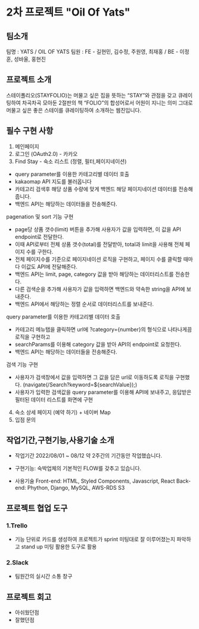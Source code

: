 # 2차 프로젝트 "Oil Of Yats"

## 팀소개

팀명 : YATS / OIL OF YATS
팀원 : FE - 길현민, 김수정, 주원영, 최재홍 / BE - 이정훈, 성바울, 홍현진

## 프로젝트 소개

스테이폴리오(STAYFOLIO)는 머물고 싶은 집을 뜻하는 “STAY”와 관점을 갖고 큐레이팅하여 차곡차곡 모아둔 2절판의 책 “FOLIO”의 합성어로서 어원이 지니는 의미 그대로 머물고 싶은 좋은 스테이를 큐레이팅하여 소개하는 웹진입니다.

## 필수 구현 사항

1. 메인페이지
2. 로그인 (OAuth2.0) - 카카오
3. Find Stay - 숙소 리스트 (정렬, 필터,페이지네이션)
- query parameter를 이용한 카테고리별 데이터 호출
- kakaomap API 지도를 불러옵니다
- 카테고리 검색후 해당 상품 수량에 맞게 백엔드 해당 페이지네이션 데이터를 전송해줍니다.
- 백엔드 API는 해당하는 데이터들을 전송해준다.

pagenation 및 sort 기능 구현
- page당 상품 갯수(limit) 버튼을 추가해 사용자가 값을 입력하면, 이 값을 API endpoint로 전달한다.
- 이때 API로부터 전체 상품 갯수(total)를 전달받아, total과 limit을 사용해 전체 페이지 수를 구한다.
- 전체 페이지수를 기준으로 페이지네이션 로직을 구현하고, 페이지 수를 클릭할 때마다 이값도 API에 전달해준다.
- 백엔드 API는 limit, page, category 값을 받아 해당하는 데이터리스트를 전송한다.
- 다른 검색순을 추가해 사용자가 값을 입력하면 백엔드와 약속한 string을 API에 보내준다.
- 백엔드 API에서 해당하는 정렬 순서로 데이터리스트를 보내준다.

query parameter를 이용한 카테고리별 데이터 호출
- 카테고리 메뉴탭을 클릭하면 url에 ?category={number}의 형식으로 나타나게끔 로직을 구현하고
- searchParams를 이용해 category 값을 받아 API의 endpoint로 요청한다.
- 백엔드 API는 해당하는 데이터들을 전송해준다.

검색 기능 구현
- 사용자가 검색창에서 값을 입력하면 그 값을 담은 url로 이동하도록 로직을 구현했다. (navigate(/Search?keyword=${searchValue});)
- 사용자가 입력한 검색값을 query parameter를 이용해 API에 보내주고, 응답받은 필터된 데이터 리스트를 화면에 구현

4. 숙소 상세 페이지 (예약 하기) + 네이버 Map
5. 입점 문의

## 작업기간,구현기능,사용기술 소개
- 작업기간 2022/08/01 ~ 08/12 약 2주간의 기간동안 작업했습니다.

- 구현기능: 숙박업체의 기본적인 FLOW를 갖추고 있습니다.

- 사용기술 
  Front-end: HTML, Styled Components, Javascript, React
  Back-end: Phython, Django, MySQL, AWS-RDS S3

## 프로젝트 협업 도구
### 1.Trello
- 기능 단위로 카드를 생성하여 프로젝트가 sprint 미팅대로 잘 이루어졌는지 파악하고 stand up 미팅 활용한 도구로 활용
### 2.Slack
- 팀원간의 실시간 소통 창구

## 프로젝트 회고
- 아쉬웠던점
- 잘했던점
